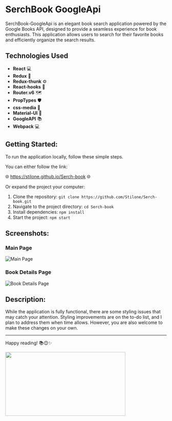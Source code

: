 # SerchBook GoogleApi

SerchBook-GoogleApi is an elegant book search application powered by the Google Books API, designed to provide a seamless experience for book enthusiasts. This application allows users to search for their favorite books and efficiently organize the search results.

## Technologies Used
- **React**  💻
- **Redux**  🔄
- **Redux-thunk**  ⚙️
- **React-hooks**  🎣
- **Router.v6**  🗺️
- **PropTypes**  🛡️
- **css-media**  📱
- **Material-UI** 🎨
- **GoogleAPI** 📚
- **Webpack** 💻

## Getting Started:
To run the application locally, follow these simple steps.

You can either follow the link:
 
🌐 https://stilone.github.io/Serch-book 🌐

Or expand the project your computer:

1. Clone the repository: `git clone https://github.com/Stilone/Serch-book.git`
2. Navigate to the project directory: `cd Serch-book`
3. Install dependencies: `npm install`
4. Start the project: `npm start`

## Screenshots:

### Main Page
![Main Page](https://github.com/Stilone/SerchBook-GoogleApi/assets/54247765/c1bda649-893c-4254-bb22-fae2d5f34b4b)

### Book Details Page
![Book Details Page](https://github.com/Stilone/SerchBook-GoogleApi/assets/54247765/cf84d57c-2196-4a17-a7b9-4ad447f3aaff)

## Description:
While the application is fully functional, there are some styling issues that may catch your attention. Styling improvements are on the to-do list, and I plan to address them when time allows. However, you are also welcome to make these changes on your own.

---

Happy reading! 📚😊✨

<img align="left" height="200" width="375" alt="" src="https://media.giphy.com/media/137EaR4vAOCn1S/giphy.gif"/>
